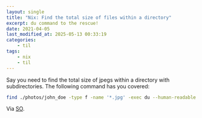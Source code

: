 ```yaml
---
layout: single
title: "Nix: Find the total size of files within a directory"
excerpt: du command to the rescue!
date: 2021-04-05
last_modified_at: 2025-05-13 00:33:19
categories:
    - til
tags:
    - nix
    - til
---
```


Say you need to find the total size of jpegs within a directory with subdirectories.
The following command has you covered:

```bash
find ./photos/john_doe -type f -name '*.jpg' -exec du --human-readable --total {} + | grep total$
```

Via [SO](https://unix.stackexchange.com/a/41552/198328).
